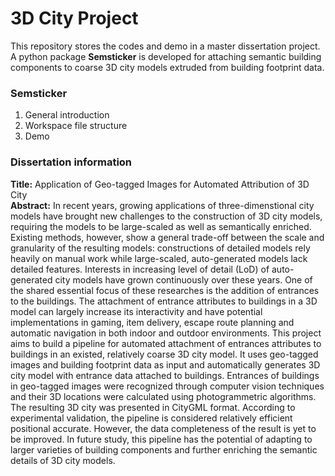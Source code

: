 # 3D City Project

This repository stores the codes and demo in a master dissertation project. A python package __Semsticker__ is developed for attaching semantic building components to coarse 3D city models extruded from building footprint data.

### Semsticker

1.  General introduction
2.  Workspace file structure
3. Demo 


### Dissertation information

__Title:__
Application of Geo-tagged Images for Automated Attribution of 3D City  
__Abstract:__
In recent years, growing applications of three-dimenstional city models have brought new challenges to the construction of 3D city models, requiring the models to be large-scaled as well as semantically enriched. Existing methods, however, show a general trade-off between the scale and granularity of the resulting models: constructions of detailed models rely heavily on manual work while large-scaled, auto-generated models lack detailed features. Interests in increasing level of detail (LoD) of auto-generated city models have grown continuously over these years. One of the shared essential focus of these researches is the addition of entrances to the buildings. The attachment of entrance attributes to buildings in a 3D model can largely increase its interactivity and have potential implementations in gaming, item delivery, escape route planning and automatic navigation in both indoor and outdoor environments. This project aims to build a pipeline for automated attachment of entrances attributes to buildings in an existed, relatively coarse 3D city model. It uses geo-tagged images and building footprint data as input and automatically generates 3D city model with entrance data attached to buildings. Entrances of buildings in geo-tagged images were recognized through computer vision techniques and their 3D locations were calculated using photogrammetric algorithms. The resulting 3D city was presented in CityGML format. According to experimental validation, the pipeline is considered relatively efficient positional accurate. However, the data completeness of the result is yet to be improved. In future study, this pipeline has the potential of adapting to larger varieties of building components and further enriching the semantic details of 3D city models.
